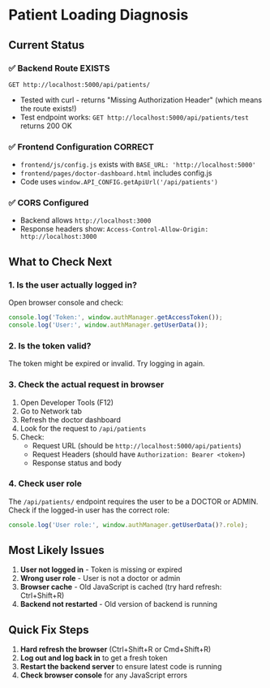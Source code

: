 # Patient Loading Diagnosis

## Current Status

### ✅ Backend Route EXISTS
```
GET http://localhost:5000/api/patients/
```
- Tested with curl - returns "Missing Authorization Header" (which means the route exists!)
- Test endpoint works: `GET http://localhost:5000/api/patients/test` returns 200 OK

### ✅ Frontend Configuration CORRECT
- `frontend/js/config.js` exists with `BASE_URL: 'http://localhost:5000'`
- `frontend/pages/doctor-dashboard.html` includes config.js
- Code uses `window.API_CONFIG.getApiUrl('/api/patients')`

### ✅ CORS Configured
- Backend allows `http://localhost:3000`
- Response headers show: `Access-Control-Allow-Origin: http://localhost:3000`

## What to Check Next

### 1. Is the user actually logged in?
Open browser console and check:
```javascript
console.log('Token:', window.authManager.getAccessToken());
console.log('User:', window.authManager.getUserData());
```

### 2. Is the token valid?
The token might be expired or invalid. Try logging in again.

### 3. Check the actual request in browser
1. Open Developer Tools (F12)
2. Go to Network tab
3. Refresh the doctor dashboard
4. Look for the request to `/api/patients`
5. Check:
   - Request URL (should be `http://localhost:5000/api/patients`)
   - Request Headers (should have `Authorization: Bearer <token>`)
   - Response status and body

### 4. Check user role
The `/api/patients/` endpoint requires the user to be a DOCTOR or ADMIN.
Check if the logged-in user has the correct role:
```javascript
console.log('User role:', window.authManager.getUserData()?.role);
```

## Most Likely Issues

1. **User not logged in** - Token is missing or expired
2. **Wrong user role** - User is not a doctor or admin
3. **Browser cache** - Old JavaScript is cached (try hard refresh: Ctrl+Shift+R)
4. **Backend not restarted** - Old version of backend is running

## Quick Fix Steps

1. **Hard refresh the browser** (Ctrl+Shift+R or Cmd+Shift+R)
2. **Log out and log back in** to get a fresh token
3. **Restart the backend server** to ensure latest code is running
4. **Check browser console** for any JavaScript errors
